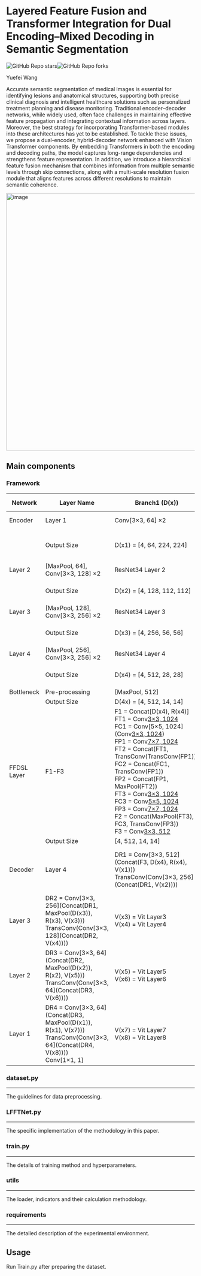 # Layered Feature Fusion and Transformer Integration for Dual Encoding–Mixed Decoding in Semantic Segmentation

![GitHub Repo stars](https://img.shields.io/github/stars/YF-W/LFFTNet)![GitHub Repo forks](https://img.shields.io/github/forks/YF-W/LFFTNet)

Yuefei Wang

Accurate semantic segmentation of medical images is essential for identifying lesions and anatomical structures, supporting both precise clinical diagnosis and intelligent healthcare solutions such as personalized treatment planning and disease monitoring. Traditional encoder–decoder networks, while widely used, often face challenges in maintaining effective feature propagation and integrating contextual information across layers. Moreover, the best strategy for incorporating Transformer-based modules into these architectures has yet to be established. To tackle these issues, we propose a dual-encoder, hybrid-decoder network enhanced with Vision Transformer components. By embedding Transformers in both the encoding and decoding paths, the model captures long-range dependencies and strengthens feature representation. In addition, we introduce a hierarchical feature fusion mechanism that combines information from multiple semantic levels through skip connections, along with a multi-scale resolution fusion module that aligns features across different resolutions to maintain semantic coherence. 

<img width="1306" height="687" alt="image" src="https://github.com/user-attachments/assets/fb471623-d2cf-4540-9b42-6338860aa36f" />


## Main components

### Framework

| Network | Layer Name | Branch1 (D(x)) | Branch2 (R(x)) | Branch3 (V(x)) |
|---------|------------|----------------|----------------|----------------|
| Encoder | Layer 1 | Conv[3×3, 64] ×2 | ResNet34 Layer 1 | - |
|         | Output Size | D(x1) = [4, 64, 224, 224] | R(x1) = [4, 64, 112, 112] | - |
| Layer 2 | [MaxPool, 64], Conv[3×3, 128] ×2 | ResNet34 Layer 2 | - | - |
|         | Output Size | D(x2) = [4, 128, 112, 112] | R(x2) = [4, 128, 56, 56] | - |
| Layer 3 | [MaxPool, 128], Conv[3×3, 256] ×2 | ResNet34 Layer 3 | - | - |
|         | Output Size | D(x3) = [4, 256, 56, 56] | R(x3) = [4, 256, 28, 28] | - |
| Layer 4 | [MaxPool, 256], Conv[3×3, 256] ×2 | ResNet34 Layer 4 | - | - |
|         | Output Size | D(x4) = [4, 512, 28, 28] | R(x4) = [4, 512, 14, 14] | - |
| Bottleneck | Pre-processing | [MaxPool, 512] | - | - |
|         | Output Size | D(4x) = [4, 512, 14, 14] | - | - |
| FFDSL Layer | F1-F3 | F1 = Concat[D(x4), R(x4)] <br> FT1 = Conv[3×3, 1024](TransConv(F1)) <br> FC1 = Conv[5×5, 1024](Conv[3×3, 1024](F1)) <br> FP1 = Conv[7×7, 1024](MaxPool(F1)) <br> FT2 = Concat(FT1, TransConv(TransConv(FP1))) <br> FC2 = Concat(FC1, TransConv(FP1)) <br> FP2 = Concat(FP1, MaxPool(FT2)) <br> FT3 = Conv[3×3, 1024](FT2) <br> FC3 = Conv[5×5, 1024](FC2) <br> FP3 = Conv[7×7, 1024](FP2) <br> F2 = Concat(MaxPool(FT3), FC3, TransConv(FP3)) <br> F3 = Conv[3×3, 512](F2) | - | - |
|         | Output Size | [4, 512, 14, 14] | - | - |
| Decoder | Layer 4 | DR1 = Conv[3×3, 512](Concat(F3, D(x4), R(x4), V(x1))) <br> TransConv(Conv[3×3, 256](Concat(DR1, V(x2)))) | V(x1) = Vit Layer1 <br> V(x2) = Vit Layer2 | DR1 = [4, 256, 28, 28] |
| Layer 3 | DR2 = Conv[3×3, 256](Concat(DR1, MaxPool(D(x3)), R(x3), V(x3))) <br> TransConv(Conv[3×3, 128](Concat(DR2, V(x4)))) | V(x3) = Vit Layer3 <br> V(x4) = Vit Layer4 | DR2 = [4, 128, 56, 56] |
| Layer 2 | DR3 = Conv[3×3, 64](Concat(DR2, MaxPool(D(x2)), R(x2), V(x5))) <br> TransConv(Conv[3×3, 64](Concat(DR3, V(x6)))) | V(x5) = Vit Layer5 <br> V(x6) = Vit Layer6 | DR3 = [4, 64, 112, 112] |
| Layer 1 | DR4 = Conv[3×3, 64](Concat(DR3, MaxPool(D(x1)), R(x1), V(x7))) <br> TransConv(Conv[3×3, 64](Concat(DR4, V(x8)))) <br> Conv[1×1, 1] | V(x7) = Vit Layer7 <br> V(x8) = Vit Layer8 | DR4 = [4, 1, 112, 112] |


### dataset.py

------

The guidelines for data preprocessing.

### LFFTNet.py

------

The specific implementation of the methodology in this paper.

### train.py

------

The details of training method and hyperparameters.

### utils

------

The loader, indicators and their calculation methodology.

### requirements

------

The detailed description of the experimental environment.

## Usage

Run Train.py after preparing the dataset.
